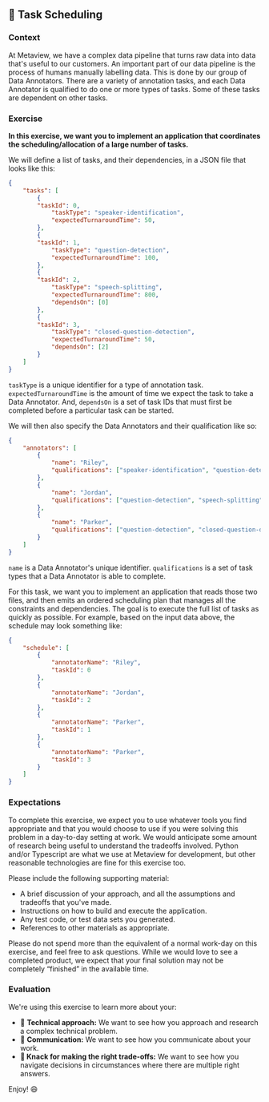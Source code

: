 ## 📅 Task Scheduling

### Context

At Metaview, we have a complex data pipeline that turns raw data into data that's useful to our customers. An important part of our data pipeline is the process of humans manually labelling data. This is done by our group of Data Annotators. There are a variety of annotation tasks, and each Data Annotator is qualified to do one or more types of tasks. Some of these tasks are dependent on other tasks.

### Exercise

**In this exercise, we want you to implement an application that coordinates the scheduling/allocation of a large number of tasks.**

We will define a list of tasks, and their dependencies, in a JSON file that looks like this:

```json
{
    "tasks": [
        {
	    "taskId": 0,
            "taskType": "speaker-identification",
            "expectedTurnaroundTime": 50,
        },
        {
	    "taskId": 1,
            "taskType": "question-detection",
            "expectedTurnaroundTime": 100,
        },
        {
	    "taskId": 2,
            "taskType": "speech-splitting",
            "expectedTurnaroundTime": 800,
            "dependsOn": [0]
        },
        {
	    "taskId": 3,
            "taskType": "closed-question-detection",
            "expectedTurnaroundTime": 50,
            "dependsOn": [2]
        }
    ]
}
```

`taskType` is a unique identifier for a type of annotation task. `expectedTurnaroundTime` is the amount of time we expect the task to take a Data Annotator. And, `dependsOn` is a set of task IDs that must first be completed before a particular task can be started.

We will then also specify the Data Annotators and their qualification like so:

```json
{
    "annotators": [
        {
            "name": "Riley",
            "qualifications": ["speaker-identification", "question-detection", "closed-question-detection"],
        },
        {
            "name": "Jordan",
            "qualifications": ["question-detection", "speech-splitting"],
        },
        {
            "name": "Parker",
            "qualifications": ["question-detection", "closed-question-detection"],
        }
    ]
}
```

`name` is a Data Annotator's unique identifier. `qualifications` is a set of task types that a Data Annotator is able to complete.

For this task, we want you to implement an application that reads those two files, and then emits an ordered scheduling plan that manages all the constraints and dependencies. The goal is to execute the full list of tasks as quickly as possible. For example, based on the input data above, the schedule may look something like:

```json
{
    "schedule": [
        {
            "annotatorName": "Riley",
            "taskId": 0
        },
        {
            "annotatorName": "Jordan",
            "taskId": 2
        },
        {
            "annotatorName": "Parker",
            "taskId": 1
        },
        {
            "annotatorName": "Parker",
            "taskId": 3
        }
    ]
}
```

### **Expectations**

To complete this exercise, we expect you to use whatever tools you find appropriate and that you would choose to use if you were solving this problem in a day-to-day setting at work. We would anticipate some amount of research being useful to understand the tradeoffs involved. Python and/or Typescript are what we use at Metaview for development, but other reasonable technologies are fine for this exercise too.

Please include the following supporting material:

- A brief discussion of your approach, and all the assumptions and tradeoffs that you've made.
- Instructions on how to build and execute the application.
- Any test code, or test data sets you generated.
- References to other materials as appropriate.

Please do not spend more than the equivalent of a normal work-day on this exercise, and feel free to ask questions. While we would love to see a completed product, we expect that your final solution may not be completely “finished” in the available time.

### **Evaluation**

We're using this exercise to learn more about your:

- 🤔 **Technical approach:** We want to see how you approach and research a complex technical problem.
- 📝 **Communication:** We want to see how you communicate about your work.
- **🚀 Knack for making the right trade-offs:** We want to see how you navigate decisions in circumstances where there are multiple right answers.

Enjoy! 😄
